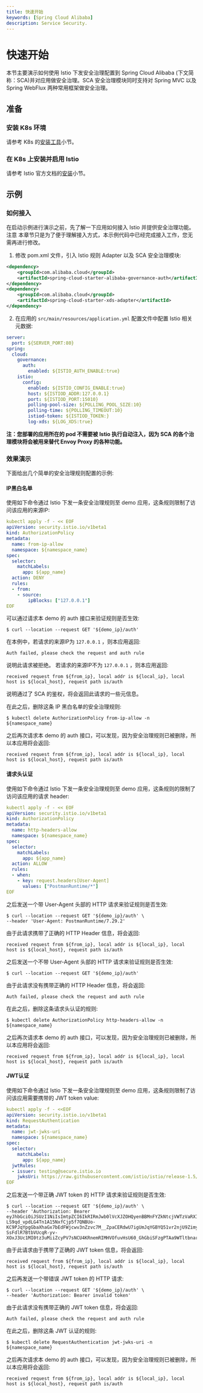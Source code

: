 ```yaml
---
title: 快速开始
keywords: [Spring Cloud Alibaba]
description: Service Security.
---
```


# 快速开始
本节主要演示如何使用 Istio 下发安全治理配置到 Spring Cloud Alibaba (下文简称：SCA)并对应用做安全治理。SCA 安全治理模块同时支持对 Spring MVC 以及 Spring WebFlux 两种常用框架做安全治理。
## 准备
### 安装 K8s 环境
请参考 K8s 的[安装工具](https://kubernetes.io/zh-cn/docs/tasks/tools/)小节。
### 在 K8s 上安装并启用 Istio
请参考 Istio 官方文档的[安装](https://istio.io/latest/zh/docs/setup/install/)小节。

## 示例
### 如何接入
在启动示例进行演示之前，先了解一下应用如何接入 Istio 并提供安全治理功能。 注意 本章节只是为了便于理解接入方式，本示例代码中已经完成接入工作，您无需再进行修改。

1. 修改 pom.xml 文件，引入 Istio 规则 Adapter 以及 SCA 安全治理模块:

  ```xml
  <dependency>
      <groupId>com.alibaba.cloud</groupId>
      <artifactId>spring-cloud-starter-alibaba-governance-auth</artifactId>
  </dependency>
  <dependency>
      <groupId>com.alibaba.cloud</groupId>
      <artifactId>spring-cloud-starter-xds-adapter</artifactId>
  </dependency>
  ```

2. 在应用的 `src/main/resources/application.yml` 配置文件中配置 Istio 相关元数据:

  ```yml
  server:
    port: ${SERVER_PORT:80}
  spring:
    cloud:
      governance:
        auth:
          enabled: ${ISTIO_AUTH_ENABLE:true}
      istio:
        config:
          enabled: ${ISTIO_CONFIG_ENABLE:true}
          host: ${ISTIOD_ADDR:127.0.0.1}
          port: ${ISTIOD_PORT:15010}
          polling-pool-size: ${POLLING_POOL_SIZE:10}
          polling-time: ${POLLING_TIMEOUT:10}
          istiod-token: ${ISTIOD_TOKEN:}
          log-xds: ${LOG_XDS:true}
  ```

**注：您部署的应用所在的 pod 不需要被 Istio 执行自动注入，因为 SCA 的各个治理模块将会被用来替代 Envoy Proxy 的各种功能。**

### 效果演示
下面给出几个简单的安全治理规则配置的示例:

#### **IP黑白名单**

使用如下命令通过 Istio 下发一条安全治理规则至 demo 应用，这条规则限制了访问该应用的来源IP:

```yml
kubectl apply -f - << EOF
apiVersion: security.istio.io/v1beta1
kind: AuthorizationPolicy
metadata:
  name: from-ip-allow
  namespace: ${namespace_name}
spec:
  selector:
    matchLabels:
      app: ${app_name}
  action: DENY
  rules:
  - from:
    - source:
        ipBlocks: ["127.0.0.1"]
EOF
```

可以通过请求本 demo 的 auth 接口来验证规则是否生效:

```shell
$ curl --location --request GET '${demo_ip}/auth'
```

在本例中，若请求的来源IP为 `127.0.0.1` ，则本应用返回:

```shell
Auth failed, please check the request and auth rule
```

说明此请求被拒绝。
若请求的来源IP不为 `127.0.0.1` ，则本应用返回:

```shell
received request from ${from_ip}, local addr is ${local_ip}, local host is ${local_host}, request path is/auth
```

说明通过了 SCA 的鉴权，将会返回此请求的一些元信息。

在此之后，删除这条 IP 黑白名单的安全治理规则:

```shell
$ kubectl delete AuthorizationPolicy from-ip-allow -n ${namespace_name}
```

之后再次请求本 demo 的 auth 接口，可以发现，因为安全治理规则已被删除，所以本应用将会返回:

```shell
received request from ${from_ip}, local addr is ${local_ip}, local host is ${local_host}, request path is/auth
```

#### **请求头认证**

使用如下命令通过 Istio 下发一条安全治理规则至 demo 应用，这条规则的限制了访问该应用的请求 header:

```yml
kubectl apply -f - << EOF
apiVersion: security.istio.io/v1beta1
kind: AuthorizationPolicy
metadata:
  name: http-headers-allow
  namespace: ${namespace_name}
spec:
  selector:
    matchLabels:
      app: ${app_name}
  action: ALLOW
  rules:
  - when:
    - key: request.headers[User-Agent]
      values: ["PostmanRuntime/*"]
EOF
```

之后发送一个带 User-Agent 头部的 HTTP 请求来验证规则是否生效:

```shell
$ curl --location --request GET '${demo_ip}/auth' \
--header 'User-Agent: PostmanRuntime/7.29.2'
```

由于此请求携带了正确的 HTTP Header 信息，将会返回:

```shell
received request from ${from_ip}, local addr is ${local_ip}, local host is ${local_host}, request path is/auth
```

之后发送一个不带 User-Agent 头部的 HTTP 请求来验证规则是否生效:

```shell
$ curl --location --request GET '${demo_ip}/auth'
```

由于此请求没有携带正确的 HTTP Header 信息，将会返回:

```shell
Auth failed, please check the request and auth rule
```

在此之后，删除这条请求头认证的规则:

```shell
$ kubectl delete AuthorizationPolicy http-headers-allow -n ${namespace_name}
```

之后再次请求本 demo 的 auth 接口，可以发现，因为安全治理规则已被删除，所以本应用将会返回:

```
received request from ${from_ip}, local addr is ${local_ip}, local host is ${local_host}, request path is/auth
```

#### **JWT认证**

使用如下命令通过 Istio 下发一条安全治理规则至 demo 应用，这条规则限制了访问该应用需要携带的 JWT token value:

```yml
kubectl apply -f - <<EOF
apiVersion: security.istio.io/v1beta1
kind: RequestAuthentication
metadata:
  name: jwt-jwks-uri
  namespace: ${namespace_name}
spec:
  selector:
    matchLabels:
      app: ${app_name}
  jwtRules:
  - issuer: testing@secure.istio.io
    jwksUri: https://raw.githubusercontent.com/istio/istio/release-1.5/security/tools/jwt/samples/jwks.json
EOF
```

之后发送一个带正确 JWT token 的 HTTP 请求来验证规则是否生效:

```shell
$ curl --location --request GET '${demo_ip}/auth' \
--header 'Authorization: Bearer eyJhbGciOiJSUzI1NiIsImtpZCI6IkRIRmJwb0lVcXJZOHQyenBBMnFYZkNtcjVWTzVaRXI0UnpIVV8tZW52dlEiLCJ0eXAiOiJKV1QifQ.eyJleHAiOjQ2ODU5ODk3MDAsImZvbyI6ImJhciIsImlhdCI6MTUzMjM4OTcwMCwiaXNzIjoidGVzdGluZ0BzZWN1cmUuaXN0aW8uaW8iLCJzdWIiOiJ0ZXN0aW5nQHNlY3VyZS5pc3Rpby5pbyJ9.CfNnxWP2tcnR9q0vxyxweaF3ovQYHYZl82hAUsn21bwQd9zP7c-LS9qd_vpdLG4Tn1A15NxfCjp5f7QNBUo-KC9PJqYpgGbaXhaGx7bEdFWjcwv3nZzvc7M__ZpaCERdwU7igUmJqYGBYQ51vr2njU9ZimyKkfDe3axcyiBZde7G6dabliUosJvvKOPcKIWPccCgefSj_GNfwIip3-SsFdlR7BtbVUcqR-yv-XOxJ3Uc1MI0tz3uMiiZcyPV7sNCU4KRnemRIMHVOfuvHsU60_GhGbiSFzgPTAa9WTltbnarTbxudb_YEOx12JiwYToeX0DCPb43W1tzIBxgm8NxUg'

```

由于此请求由于携带了正确的 JWT token 信息，将会返回:

```shell
received request from ${from_ip}, local addr is ${local_ip}, local host is ${local_host}, request path is/auth
```

之后再发送一个带错误 JWT token 的 HTTP 请求:

```shell
$ curl --location --request GET '${demo_ip}/auth' \
--header 'Authorization: Bearer invalid token'
```

由于此请求没有携带正确的 JWT token 信息，将会返回:

```shell
Auth failed, please check the request and auth rule
```

在此之后，删除这条 JWT 认证的规则:

```shell
$ kubectl delete RequestAuthentication jwt-jwks-uri -n ${namespace_name}
```

之后再次请求本 demo 的 auth 接口，可以发现，因为安全治理规则已被删除，所以本应用将会返回:

```shell
received request from ${from_ip}, local addr is ${local_ip}, local host is ${local_host}, request path is/auth
```




